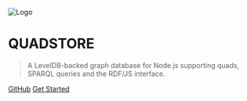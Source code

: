 <!-- _coverpage.md -->

![Logo](https://github.com/belayeng/quadstore/blob/master/logo.png?raw=true)

# QUADSTORE

> A LevelDB-backed graph database for Node.js supporting quads, SPARQL queries and the RDF/JS interface.

[GitHub](https://github.com/belayeng/quadstore)
[Get Started](#introduction)
